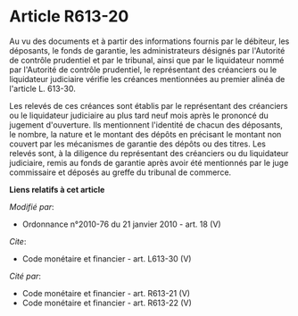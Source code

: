 # Article R613-20

Au vu des documents et à partir des informations fournis par le débiteur, les déposants, le fonds de garantie, les
administrateurs désignés par l'Autorité de contrôle prudentiel et par le tribunal, ainsi que par le liquidateur nommé par
l'Autorité de contrôle prudentiel, le représentant des créanciers ou le liquidateur judiciaire vérifie les créances
mentionnées au premier alinéa de l'article L. 613-30. 

Les relevés de ces créances sont établis par le représentant des créanciers ou le liquidateur judiciaire au plus tard neuf
mois après le prononcé du jugement d'ouverture. Ils mentionnent l'identité de chacun des déposants, le nombre, la nature et
le montant des dépôts en précisant le montant non couvert par les mécanismes de garantie des dépôts ou des titres. Les
relevés sont, à la diligence du représentant des créanciers ou du liquidateur judiciaire, remis au fonds de garantie après
avoir été mentionnés par le juge commissaire et déposés au greffe du tribunal de commerce.

**Liens relatifs à cet article**

_Modifié par_:

  - Ordonnance n°2010-76 du 21 janvier 2010 - art. 18 (V)

_Cite_:

  - Code monétaire et financier - art. L613-30 (V)

_Cité par_:

  - Code monétaire et financier - art. R613-21 (V)
  - Code monétaire et financier - art. R613-22 (V)
